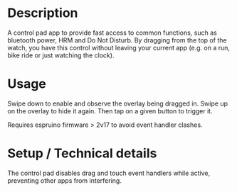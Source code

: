# Description

A control pad app to provide fast access to common functions, such as bluetooth power, HRM and Do Not Disturb.
By dragging from the top of the watch, you have this control without leaving your current app (e.g. on a run, bike ride or just watching the clock).


# Usage

Swipe down to enable and observe the overlay being dragged in. Swipe up on the overlay to hide it again. Then tap on a given button to trigger it.

Requires espruino firmware > 2v17 to avoid event handler clashes.


# Setup / Technical details

The control pad disables drag and touch event handlers while active, preventing other apps from interfering.
